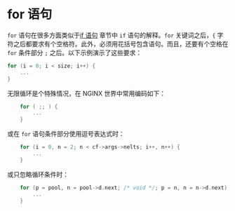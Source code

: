 # for 语句

`for` 语句在很多方面类似于[if 语句](./ch-10-if-statements.md) 章节中 `if` 语句的解释。`for` 关键词之后，`{` 字符之后都要求有个空格符。此外，必须用花括号包含语句。而且，还要有个空格在 `for` 条件部分 `;` 之后。以下示例演示了这些要求：

```C
for (i = 0; i < size; i++) {
    ...
}
```

无限循环是个特殊情况，在 NGINX 世界中常用编码如下：

```C
    for ( ;; ) {
        ...
    }
```

或在 `for` 语句条件部分使用逗号表达式时：

```C
    for (i = 0, n = 2; n < cf->args->nelts; i++, n++) {
        ...
    }
```

或只忽略循环条件时：

```C
    for (p = pool, n = pool->d.next; /* void */; p = n, n = n->d.next) {
        ...
    }
```
